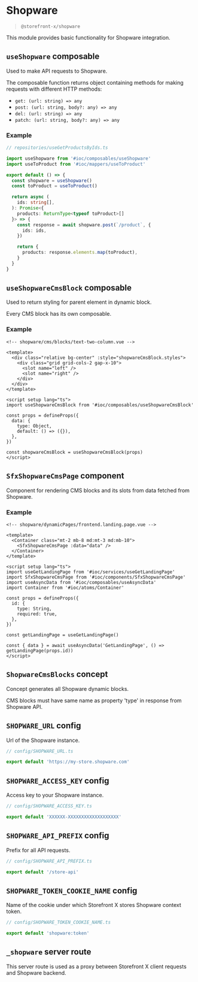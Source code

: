 # Shopware

> `@storefront-x/shopware`

This module provides basic functionality for Shopware integration.

## `useShopware` composable

Used to make API requests to Shopware.

The composable function returns object containing methods for making requests with different HTTP methods:

- `get: (url: string) => any`
- `post: (url: string, body?: any) => any`
- `del: (url: string) => any`
- `patch: (url: string, body?: any) => any`

### Example

```ts
// repositories/useGetProductsByIds.ts

import useShopware from '#ioc/composables/useShopware'
import useToProduct from '#ioc/mappers/useToProduct'

export default () => {
  const shopware = useShopware()
  const toProduct = useToProduct()

  return async (
    ids: string[],
  ): Promise<{
    products: ReturnType<typeof toProduct>[]
  }> => {
    const response = await shopware.post(`/product`, {
      ids: ids,
    })

    return {
      products: response.elements.map(toProduct),
    }
  }
}
```

## `useShopwareCmsBlock` composable

Used to return styling for parent element in dynamic block.

Every CMS block has its own composable.

### Example

```vue
<!-- shopware/cms/blocks/text-two-column.vue -->

<template>
  <div class="relative bg-center" :style="shopwareCmsBlock.styles">
    <div class="grid grid-cols-2 gap-x-10">
      <slot name="left" />
      <slot name="right" />
    </div>
  </div>
</template>

<script setup lang="ts">
import useShopwareCmsBlock from '#ioc/composables/useShopwareCmsBlock'

const props = defineProps({
  data: {
    type: Object,
    default: () => ({}),
  },
})

const shopwareCmsBlock = useShopwareCmsBlock(props)
</script>
```

## `SfxShopwareCmsPage` component

Component for rendering CMS blocks and its slots from data fetched from Shopware.

### Example

```vue
<!-- shopware/dynamicPages/frontend.landing.page.vue -->

<template>
  <Container class="mt-2 mb-8 md:mt-3 md:mb-10">
    <SfxShopwareCmsPage :data="data" />
  </Container>
</template>

<script setup lang="ts">
import useGetLandingPage from '#ioc/services/useGetLandingPage'
import SfxShopwareCmsPage from '#ioc/components/SfxShopwareCmsPage'
import useAsyncData from '#ioc/composables/useAsyncData'
import Container from '#ioc/atoms/Container'

const props = defineProps({
  id: {
    type: String,
    required: true,
  },
})

const getLandingPage = useGetLandingPage()

const { data } = await useAsyncData('GetLandingPage', () => getLandingPage(props.id))
</script>
```

## `ShopwareCmsBlocks` concept

Concept generates all Shopware dynamic blocks.

CMS blocks must have same name as property 'type' in response from Shopware API.

## `SHOPWARE_URL` config

Url of the Shopware instance.

```ts
// config/SHOPWARE_URL.ts

export default 'https://my-store.shopware.com'
```

## `SHOPWARE_ACCESS_KEY` config

Access key to your Shopware instance.

```ts
// config/SHOPWARE_ACCESS_KEY.ts

export default 'XXXXXX-XXXXXXXXXXXXXXXXXXX'
```

## `SHOPWARE_API_PREFIX` config

Prefix for all API requests.

```ts
// config/SHOPWARE_API_PREFIX.ts

export default '/store-api'
```

## `SHOPWARE_TOKEN_COOKIE_NAME` config

Name of the cookie under which Storefront X stores Shopware context token.

```ts
// config/SHOPWARE_TOKEN_COOKIE_NAME.ts

export default 'shopware:token'
```

##

## `_shopware` server route

This server route is used as a proxy between Storefront X client requests and Shopware backend.

